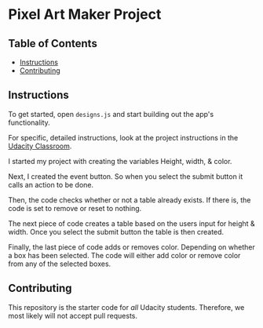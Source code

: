 # Pixel Art Maker Project

## Table of Contents

* [Instructions](#instructions)
* [Contributing](#contributing)

## Instructions

To get started, open `designs.js` and start building out the app's functionality.

For specific, detailed instructions, look at the project instructions in the [Udacity Classroom](https://classroom.udacity.com/me).

I started my project with creating the variables Height, width, & color. 

Next, I created the event button. So when you select the submit button it calls an action to be done. 

Then, the code checks whether or not a table already exists. If there is, the code is set to remove or reset to nothing. 

The next piece of code creates a table based on the users input for height & width. Once you select the submit button the table is then created. 

Finally, the last piece of code adds or removes color. Depending on whether a box has been selected. The code will either add color or remove color from any of the selected boxes.



## Contributing

This repository is the starter code for _all_ Udacity students. Therefore, we most likely will not accept pull requests.
